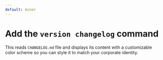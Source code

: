 ```yaml
---
default: minor
---
```


# Add the `version changelog` command

This reads `CHANGELOG.md` file and displays its content with a customizable color scheme so you can style it to match your corporate identity.